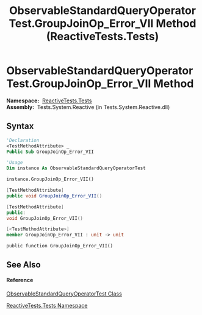 ﻿---
title: ObservableStandardQueryOperatorTest.GroupJoinOp_Error_VII Method  (ReactiveTests.Tests)
TOCTitle: GroupJoinOp_Error_VII Method
ms:assetid: M:ReactiveTests.Tests.ObservableStandardQueryOperatorTest.GroupJoinOp_Error_VII
ms:mtpsurl: https://msdn.microsoft.com/en-us/library/reactivetests.tests.observablestandardqueryoperatortest.groupjoinop_error_vii(v=VS.103)
ms:contentKeyID: 36619701
ms.date: 06/28/2011
mtps_version: v=VS.103
f1_keywords:
- ReactiveTests.Tests.ObservableStandardQueryOperatorTest.GroupJoinOp_Error_VII
dev_langs:
- CSharp
- JScript
- VB
- FSharp
- c++
---

# ObservableStandardQueryOperatorTest.GroupJoinOp\_Error\_VII Method

**Namespace:**  [ReactiveTests.Tests](hh289046\(v=vs.103\).md)  
**Assembly:**  Tests.System.Reactive (in Tests.System.Reactive.dll)

## Syntax

``` vb
'Declaration
<TestMethodAttribute> _
Public Sub GroupJoinOp_Error_VII
```

``` vb
'Usage
Dim instance As ObservableStandardQueryOperatorTest

instance.GroupJoinOp_Error_VII()
```

``` csharp
[TestMethodAttribute]
public void GroupJoinOp_Error_VII()
```

``` c++
[TestMethodAttribute]
public:
void GroupJoinOp_Error_VII()
```

``` fsharp
[<TestMethodAttribute>]
member GroupJoinOp_Error_VII : unit -> unit 
```

``` jscript
public function GroupJoinOp_Error_VII()
```

## See Also

#### Reference

[ObservableStandardQueryOperatorTest Class](hh288944\(v=vs.103\).md)

[ReactiveTests.Tests Namespace](hh289046\(v=vs.103\).md)

